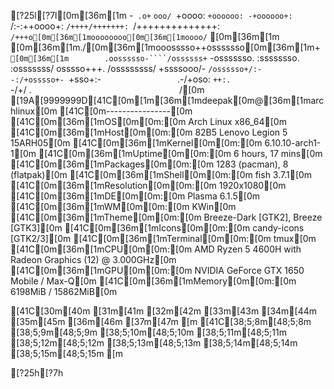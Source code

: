 [?25l[?7l[0m[36m[1m                   -`
                  .o+`
                 `ooo/
                `+oooo:
               `+oooooo:
               -+oooooo+:
             `/:-:++oooo+:
            `/++++/+++++++:
           `/++++++++++++++:
          `/+++o[0m[36m[1moooooooo[0m[36m[1moooo/`
[0m[36m[1m         [0m[36m[1m./[0m[36m[1mooosssso++osssssso[0m[36m[1m+`
[0m[36m[1m        .oossssso-````/ossssss+`
       -osssssso.      :ssssssso.
      :osssssss/        osssso+++.
     /ossssssss/        +ssssooo/-
   `/ossssso+/:-        -:/+osssso+-
  `+sso+:-`                 `.-/+oso:
 `++:.                           `-/+/
 .`                                 `/[0m
[19A[9999999D[41C[0m[1m[36m[1mdeepak[0m@[36m[1marchlinux[0m 
[41C[0m----------------[0m 
[41C[0m[36m[1mOS[0m[0m:[0m Arch Linux x86_64[0m 
[41C[0m[36m[1mHost[0m[0m:[0m 82B5 Lenovo Legion 5 15ARH05[0m 
[41C[0m[36m[1mKernel[0m[0m:[0m 6.10.10-arch1-1[0m 
[41C[0m[36m[1mUptime[0m[0m:[0m 6 hours, 17 mins[0m 
[41C[0m[36m[1mPackages[0m[0m:[0m 1283 (pacman), 8 (flatpak)[0m 
[41C[0m[36m[1mShell[0m[0m:[0m fish 3.7.1[0m 
[41C[0m[36m[1mResolution[0m[0m:[0m 1920x1080[0m 
[41C[0m[36m[1mDE[0m[0m:[0m Plasma 6.1.5[0m 
[41C[0m[36m[1mWM[0m[0m:[0m KWin[0m 
[41C[0m[36m[1mTheme[0m[0m:[0m Breeze-Dark [GTK2], Breeze [GTK3][0m 
[41C[0m[36m[1mIcons[0m[0m:[0m candy-icons [GTK2/3][0m 
[41C[0m[36m[1mTerminal[0m[0m:[0m tmux[0m 
[41C[0m[36m[1mCPU[0m[0m:[0m AMD Ryzen 5 4600H with Radeon Graphics (12) @ 3.000GHz[0m 
[41C[0m[36m[1mGPU[0m[0m:[0m NVIDIA GeForce GTX 1650 Mobile / Max-Q[0m 
[41C[0m[36m[1mMemory[0m[0m:[0m 6198MiB / 15862MiB[0m 

[41C[30m[40m   [31m[41m   [32m[42m   [33m[43m   [34m[44m   [35m[45m   [36m[46m   [37m[47m   [m
[41C[38;5;8m[48;5;8m   [38;5;9m[48;5;9m   [38;5;10m[48;5;10m   [38;5;11m[48;5;11m   [38;5;12m[48;5;12m   [38;5;13m[48;5;13m   [38;5;14m[48;5;14m   [38;5;15m[48;5;15m   [m


[?25h[?7h